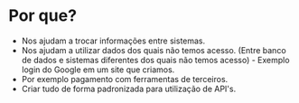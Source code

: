 # Por que?
- Nos ajudam a trocar informações entre sistemas.
- Nos ajudam a utilizar dados dos quais não temos acesso. (Entre banco de dados e sistemas diferentes dos quais não temos acesso) - Exemplo login do Google em um site que criamos.
- Por exemplo pagamento com ferramentas de terceiros.
- Criar tudo de forma padronizada para utilização de API's.